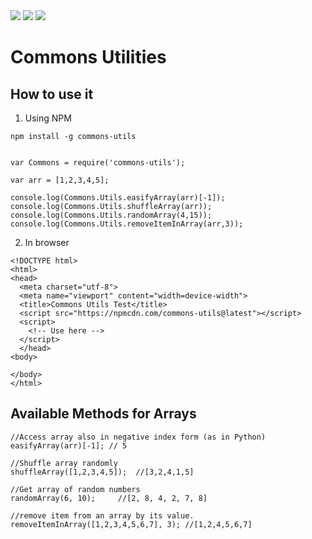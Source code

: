 <img src="https://img.shields.io/travis/pujansrt/commons-utils.svg">
<img src="https://img.shields.io/travis/pujansrt/commons-utils/master.svg?label=linux">
<img src="https://img.shields.io/travis/pujansrt/commons-utils/master.svg?label=windows">


# Commons Utilities

## How to use it

1. Using NPM

```
npm install -g commons-utils


var Commons = require('commons-utils');

var arr = [1,2,3,4,5];

console.log(Commons.Utils.easifyArray(arr)[-1]);
console.log(Commons.Utils.shuffleArray(arr));
console.log(Commons.Utils.randomArray(4,15));
console.log(Commons.Utils.removeItemInArray(arr,3));
```

2. In browser

```
<!DOCTYPE html>
<html>
<head>
  <meta charset="utf-8">
  <meta name="viewport" content="width=device-width">
  <title>Commons Utils Test</title>
  <script src="https://npmcdn.com/commons-utils@latest"></script>
  <script>
    <!-- Use here -->
  </script>
  </head>
<body>

</body>
</html>
```

## Available Methods for Arrays

```
//Access array also in negative index form (as in Python)
easifyArray(arr)[-1]; // 5

//Shuffle array randomly
shuffleArray([1,2,3,4,5]);	//[3,2,4,1,5]

//Get array of random numbers
randomArray(6, 10);		//[2, 8, 4, 2, 7, 8]

//remove item from an array by its value.
removeItemInArray([1,2,3,4,5,6,7], 3); //[1,2,4,5,6,7]
```